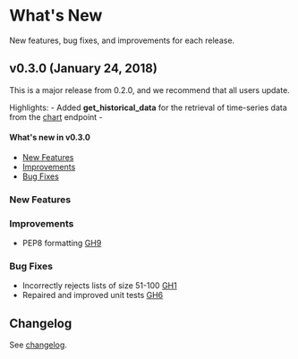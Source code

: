 # What's New

New features, bug fixes, and improvements for each release.

## v0.3.0 (January 24, 2018)

This is a major release from 0.2.0, and we recommend that all users update.

Highlights:
	- Added **get_historical_data** for the retrieval of time-series data from the [chart](https://iextrading.com/developer/docs/#chart) endpoint
	- 

#### What's new in v0.3.0
- [New Features]()
- [Improvements]()
- [Bug Fixes]()

### New Features



### Improvements

- PEP8 formatting [GH9](https://github.com/addisonlynch/iexfinance/issues/9)

### Bug Fixes

- Incorrectly rejects lists of size 51-100 [GH1](https://github.com/addisonlynch/iexfinance/issues/1)
- Repaired and improved unit tests [GH6](https://github.com/addisonlynch/iexfinance/issues/6)

## Changelog

See [changelog](https://github.com/addisonlynch/iexfinance/blob/master/CHANGELOG.md).
